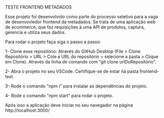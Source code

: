 TESTE FRONTEND METADADOS

Esse projeto foi desenvolvido como parte do processo seletivo para a vaga de desenvovledor frontend da metadados.
Se trata de uma aplicação web de ecommerce, que faz requisições à uma API de produtos, captura, gerencia e utiliza seus dados.

Para rodar o projeto faça siga o passo a passo: 

1- Clone esse repositório: Através do GitHub Desktop (File > Clone Repositório > URL > Cole a URL do repositório > selecione a pasta > Clique em Clone). Através da linha de comando com "git clone urlDoRepositório".

2- Abra o projeto no seu VSCode. Certifique-se de estar na pasta frontend-test.

3- Rode o comando "npm i" para instalar as dependências do projeto.

4- Rode o comando "npm start" para rodar o projeto.

Após isso a aplicação deve iniciar no seu navegador na página http://localhost:3000/